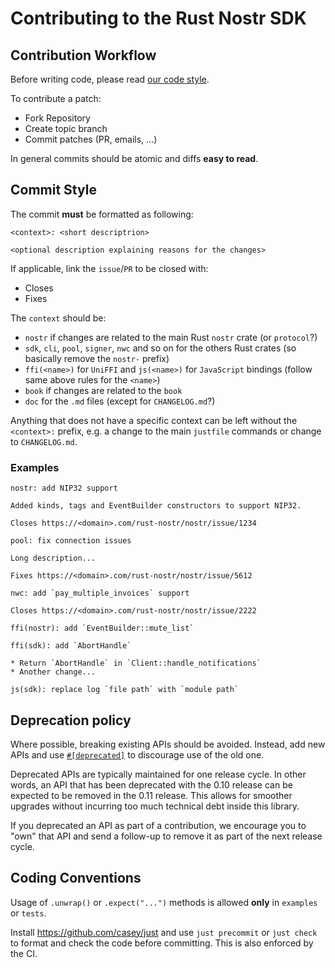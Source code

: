 # Contributing to the Rust Nostr SDK

## Contribution Workflow

Before writing code, please read [our code style](./CODE_STYLE.md).

To contribute a patch:

* Fork Repository 
* Create topic branch 
* Commit patches (PR, emails, ...)

In general commits should be atomic and diffs **easy to read**.

## Commit Style

The commit **must** be formatted as following:

```
<context>: <short descriptrion>

<optional description explaining reasons for the changes>
```

If applicable, link the `issue`/`PR` to be closed with:

* Closes <url>
* Fixes <url>

The `context` should be:

* `nostr` if changes are related to the main Rust `nostr` crate (or `protocol`?)
* `sdk`, `cli`, `pool`, `signer`, `nwc` and so on for the others Rust crates (so basically remove the `nostr-` prefix)
* `ffi(<name>)` for `UniFFI` and `js(<name>)` for `JavaScript` bindings (follow same above rules for the `<name>`)
* `book` if changes are related to the `book`
* `doc` for the `.md` files (except for `CHANGELOG.md`?)

Anything that does not have a specific context can be left without the `<context>:` prefix,
e.g. a change to the main `justfile` commands or change to `CHANGELOG.md`.

### Examples

```
nostr: add NIP32 support

Added kinds, tags and EventBuilder constructors to support NIP32.

Closes https://<domain>.com/rust-nostr/nostr/issue/1234
```

```
pool: fix connection issues

Long description...

Fixes https://<domain>.com/rust-nostr/nostr/issue/5612
```

```
nwc: add `pay_multiple_invoices` support

Closes https://<domain>.com/rust-nostr/nostr/issue/2222
```

```
ffi(nostr): add `EventBuilder::mute_list`
```

```
ffi(sdk): add `AbortHandle`

* Return `AbortHandle` in `Client::handle_notifications`
* Another change...
```

```
js(sdk): replace log `file path` with `module path`
```

## Deprecation policy

Where possible, breaking existing APIs should be avoided.
Instead, add new APIs and use 
[`#[deprecated]`](https://github.com/rust-lang/rfcs/blob/master/text/1270-deprecation.md)
to discourage use of the old one.

Deprecated APIs are typically maintained for one release cycle.
In other words, an API that has been deprecated with the 0.10 release 
can be expected to be removed in the 0.11 release.
This allows for smoother upgrades without incurring too much technical debt inside this library.

If you deprecated an API as part of a contribution, we encourage you to "own" that API
and send a follow-up to remove it as part of the next release cycle.

## Coding Conventions

Usage of `.unwrap()` or `.expect("...")` methods is allowed **only** in `examples` or `tests`.

Install https://github.com/casey/just and use `just precommit` or `just check` 
to format and check the code before committing.
This is also enforced by the CI.